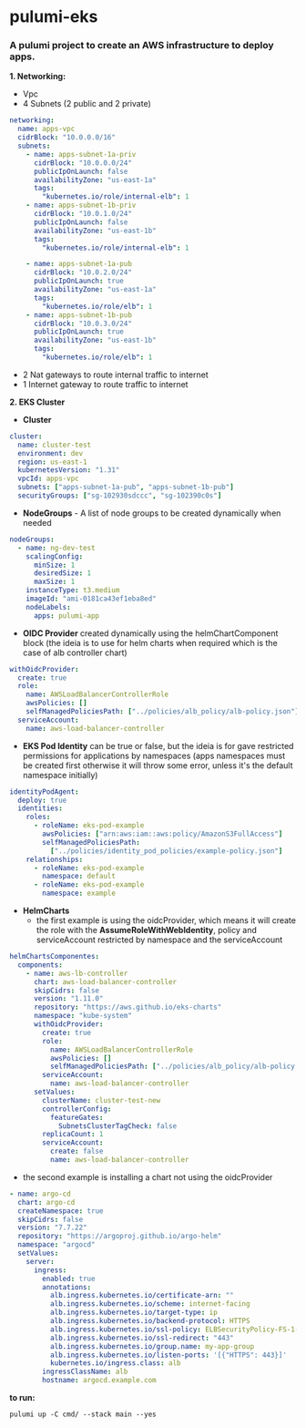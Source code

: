 # pulumi-eks

### A pulumi project to create an AWS infrastructure to deploy apps.

**1. Networking:**

- Vpc
- 4 Subnets (2 public and 2 private)

```yaml
networking:
  name: apps-vpc
  cidrBlock: "10.0.0.0/16"
  subnets:
    - name: apps-subnet-1a-priv
      cidrBlock: "10.0.0.0/24"
      publicIpOnLaunch: false
      availabilityZone: "us-east-1a"
      tags:
        "kubernetes.io/role/internal-elb": 1
    - name: apps-subnet-1b-priv
      cidrBlock: "10.0.1.0/24"
      publicIpOnLaunch: false
      availabilityZone: "us-east-1b"
      tags:
        "kubernetes.io/role/internal-elb": 1

    - name: apps-subnet-1a-pub
      cidrBlock: "10.0.2.0/24"
      publicIpOnLaunch: true
      availabilityZone: "us-east-1a"
      tags:
        "kubernetes.io/role/elb": 1
    - name: apps-subnet-1b-pub
      cidrBlock: "10.0.3.0/24"
      publicIpOnLaunch: true
      availabilityZone: "us-east-1b"
      tags:
        "kubernetes.io/role/elb": 1
```

- 2 Nat gateways to route internal traffic to internet
- 1 Internet gateway to route traffic to internet

**2. EKS Cluster**

- **Cluster**

```yaml
cluster:
  name: cluster-test
  environment: dev
  region: us-east-1
  kubernetesVersion: "1.31"
  vpcId: apps-vpc
  subnets: ["apps-subnet-1a-pub", "apps-subnet-1b-pub"]
  securityGroups: ["sg-102930sdccc", "sg-102390c0s"]
```

- **NodeGroups** - A list of node groups to be created dynamically when needed

```yaml
nodeGroups:
  - name: ng-dev-test
    scalingConfig:
      minSize: 1
      desiredSize: 1
      maxSize: 1
    instanceType: t3.medium
    imageId: "ami-0181ca43ef1eba8ed"
    nodeLabels:
      apps: pulumi-app
```

- **OIDC Provider** created dynamically using the helmChartComponent block (the ideia is to use for helm charts when required which is the case of alb controller chart)

```yaml
withOidcProvider:
  create: true
  role:
    name: AWSLoadBalancerControllerRole
    awsPolicies: []
    selfManagedPoliciesPath: ["../policies/alb_policy/alb-policy.json"]
  serviceAccount:
    name: aws-load-balancer-controller
```

- **EKS Pod Identity** can be true or false, but the ideia is for gave restricted permissions for applications by namespaces (apps namespaces must be created first otherwise it will throw some error, unless it's the default namespace initially)

```yaml
identityPodAgent:
  deploy: true
  identities:
    roles:
      - roleName: eks-pod-example
        awsPolicies: ["arn:aws:iam::aws:policy/AmazonS3FullAccess"]
        selfManagedPoliciesPath:
          ["../policies/identity_pod_policies/example-policy.json"]
    relationships:
      - roleName: eks-pod-example
        namespace: default
      - roleName: eks-pod-example
        namespace: example
```

- **HelmCharts**
  - the first example is using the oidcProvider, which means it will create the role with the **AssumeRoleWithWebIdentity**, policy and serviceAccount restricted by namespace and the serviceAccount

```yaml
helmChartsComponentes:
  components:
    - name: aws-lb-controller
      chart: aws-load-balancer-controller
      skipCidrs: false
      version: "1.11.0"
      repository: "https://aws.github.io/eks-charts"
      namespace: "kube-system"
      withOidcProvider:
        create: true
        role:
          name: AWSLoadBalancerControllerRole
          awsPolicies: []
          selfManagedPoliciesPath: ["../policies/alb_policy/alb-policy.json"]
        serviceAccount:
          name: aws-load-balancer-controller
      setValues:
        clusterName: cluster-test-new
        controllerConfig:
          featureGates:
            SubnetsClusterTagCheck: false
        replicaCount: 1
        serviceAccount:
          create: false
          name: aws-load-balancer-controller
```

- the second example is installing a chart not using the oidcProvider

```yaml
- name: argo-cd
  chart: argo-cd
  createNamespace: true
  skipCidrs: false
  version: "7.7.22"
  repository: "https://argoproj.github.io/argo-helm"
  namespace: "argocd"
  setValues:
    server:
      ingress:
        enabled: true
        annotations:
          alb.ingress.kubernetes.io/certificate-arn: ""
          alb.ingress.kubernetes.io/scheme: internet-facing
          alb.ingress.kubernetes.io/target-type: ip
          alb.ingress.kubernetes.io/backend-protocol: HTTPS
          alb.ingress.kubernetes.io/ssl-policy: ELBSecurityPolicy-FS-1-2-Res-2020-10
          alb.ingress.kubernetes.io/ssl-redirect: "443"
          alb.ingress.kubernetes.io/group.name: my-app-group
          alb.ingress.kubernetes.io/listen-ports: '[{"HTTPS": 443}]'
          kubernetes.io/ingress.class: alb
        ingressClassName: alb
        hostname: argocd.example.com
```

**to run:**

```
pulumi up -C cmd/ --stack main --yes
```
